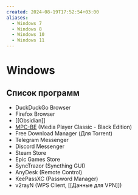 ```yaml
---
created: 2024-08-19T17:52:54+03:00
aliases:
  - Windows 7
  - Windows 8
  - Windows 10
  - Windows 11
---
```


# Windows

## Список программ

- DuckDuckGo Browser
- Firefox Browser
- [[Obsidian]]
- [MPC-BE](https://github.com/Aleksoid1978/MPC-BE) (Media Player Classic - Black Edition)
- Free Download Manager (Для Torrent)
- Telegram Messenger
- Discord Messenger
- Steam Store
- Epic Games Store
- SyncTrazor (Syncthing GUI)
- AnyDesk (Remote Control)
- KeePassXC (Password Manager)
- v2rayN (WPS Client, [[Данные для VPN]])
